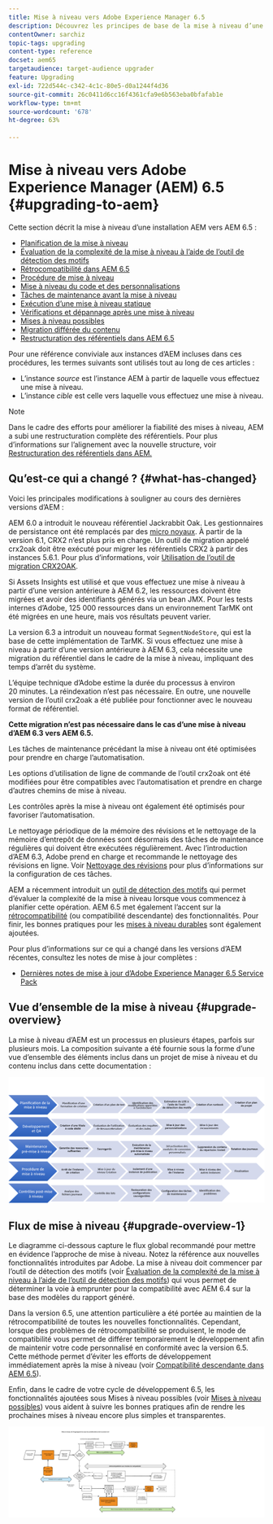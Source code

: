 ```yaml
---
title: Mise à niveau vers Adobe Experience Manager 6.5
description: Découvrez les principes de base de la mise à niveau d’une ancienne installation Adobe Experience Manager (AEM) vers AEM 6.5.
contentOwner: sarchiz
topic-tags: upgrading
content-type: reference
docset: aem65
targetaudience: target-audience upgrader
feature: Upgrading
exl-id: 722d544c-c342-4c1c-80e5-d0a1244f4d36
source-git-commit: 26c0411d6cc16f4361cfa9e6b563eba0bfafab1e
workflow-type: tm+mt
source-wordcount: '678'
ht-degree: 63%

---
```


# Mise à niveau vers Adobe Experience Manager (AEM) 6.5 {#upgrading-to-aem}

Cette section décrit la mise à niveau d’une installation AEM vers AEM 6.5 :

* [Planification de la mise à niveau](/help/sites-deploying/upgrade-planning.md)
* [Évaluation de la complexité de la mise à niveau à l’aide de l’outil de détection des motifs](/help/sites-deploying/pattern-detector.md)
* [Rétrocompatibilité dans AEM 6.5](/help/sites-deploying/backward-compatibility.md)
  <!--* [Using Offline Reindexing To Reduce Downtime During an Upgrade](/help/sites-deploying/upgrade-offline-reindexing.md)-->
* [Procédure de mise à niveau](/help/sites-deploying/upgrade-procedure.md)
* [Mise à niveau du code et des personnalisations](/help/sites-deploying/upgrading-code-and-customizations.md)
* [Tâches de maintenance avant la mise à niveau](/help/sites-deploying/pre-upgrade-maintenance-tasks.md)
* [Exécution d’une mise à niveau statique](/help/sites-deploying/in-place-upgrade.md)
* [Vérifications et dépannage après une mise à niveau](/help/sites-deploying/post-upgrade-checks-and-troubleshooting.md)
* [Mises à niveau possibles](/help/sites-deploying/sustainable-upgrades.md)
* [Migration différée du contenu](/help/sites-deploying/lazy-content-migration.md)
* [Restructuration des référentiels dans AEM 6.5](/help/sites-deploying/repository-restructuring.md)

Pour une référence conviviale aux instances d’AEM incluses dans ces procédures, les termes suivants sont utilisés tout au long de ces articles :

* L’instance *source* est l’instance AEM à partir de laquelle vous effectuez une mise à niveau.
* L’instance *cible* est celle vers laquelle vous effectuez une mise à niveau.

>[!NOTE]
>
>Dans le cadre des efforts pour améliorer la fiabilité des mises à niveau, AEM a subi une restructuration complète des référentiels. Pour plus d’informations sur l’alignement avec la nouvelle structure, voir [Restructuration des référentiels dans AEM.](/help/sites-deploying/repository-restructuring.md)

## Qu’est-ce qui a changé ? {#what-has-changed}

Voici les principales modifications à souligner au cours des dernières versions d’AEM :

AEM 6.0 a introduit le nouveau référentiel Jackrabbit Oak. Les gestionnaires de persistance ont été remplacés par des [micro noyaux](/help/sites-deploying/platform.md#contentbody_title_4). À partir de la version 6.1, CRX2 n’est plus pris en charge. Un outil de migration appelé crx2oak doit être exécuté pour migrer les référentiels CRX2 à partir des instances 5.6.1. Pour plus d’informations, voir [Utilisation de l’outil de migration CRX2OAK](/help/sites-deploying/using-crx2oak.md).

Si Assets Insights est utilisé et que vous effectuez une mise à niveau à partir d’une version antérieure à AEM 6.2, les ressources doivent être migrées et avoir des identifiants générés via un bean JMX. Pour les tests internes d’Adobe, 125 000 ressources dans un environnement TarMK ont été migrées en une heure, mais vos résultats peuvent varier.

La version 6.3 a introduit un nouveau format `SegmentNodeStore`, qui est la base de cette implémentation de TarMK. Si vous effectuez une mise à niveau à partir d’une version antérieure à AEM 6.3, cela nécessite une migration du référentiel dans le cadre de la mise à niveau, impliquant des temps d’arrêt du système.

L’équipe technique d’Adobe estime la durée du processus à environ 20 minutes. La réindexation n’est pas nécessaire. En outre, une nouvelle version de l’outil crx2oak a été publiée pour fonctionner avec le nouveau format de référentiel.

**Cette migration n’est pas nécessaire dans le cas d’une mise à niveau d’AEM 6.3 vers AEM 6.5.**

Les tâches de maintenance précédant la mise à niveau ont été optimisées pour prendre en charge l’automatisation.

Les options d’utilisation de ligne de commande de l’outil crx2oak ont été modifiées pour être compatibles avec l’automatisation et prendre en charge d’autres chemins de mise à niveau.

Les contrôles après la mise à niveau ont également été optimisés pour favoriser l’automatisation.

Le nettoyage périodique de la mémoire des révisions et le nettoyage de la mémoire d’entrepôt de données sont désormais des tâches de maintenance régulières qui doivent être exécutées régulièrement. Avec l’introduction d’AEM 6.3, Adobe prend en charge et recommande le nettoyage des révisions en ligne. Voir [Nettoyage des révisions](/help/sites-deploying/revision-cleanup.md) pour plus d’informations sur la configuration de ces tâches.

AEM a récemment introduit un [outil de détection des motifs](/help/sites-deploying/pattern-detector.md) qui permet d’évaluer la complexité de la mise à niveau lorsque vous commencez à planifier cette opération. AEM 6.5 met également l’accent sur la [rétrocompatibilité](/help/sites-deploying/backward-compatibility.md) (ou compatibilité descendante) des fonctionnalités. Pour finir, les bonnes pratiques pour les [mises à niveau durables](/help/sites-deploying/sustainable-upgrades.md) sont également ajoutées.

Pour plus d’informations sur ce qui a changé dans les versions d’AEM récentes, consultez les notes de mise à jour complètes :

* [Dernières notes de mise à jour d’Adobe Experience Manager 6.5 Service Pack](/help/release-notes/release-notes.md)

## Vue d’ensemble de la mise à niveau {#upgrade-overview}

La mise à niveau d’AEM est un processus en plusieurs étapes, parfois sur plusieurs mois. La composition suivante a été fournie sous la forme d’une vue d’ensemble des éléments inclus dans un projet de mise à niveau et du contenu inclus dans cette documentation :

![screen_shot_2018-03-30at80708am](assets/screen_shot_2018-03-30at80708am.png)

## Flux de mise à niveau {#upgrade-overview-1}

Le diagramme ci-dessous capture le flux global recommandé pour mettre en évidence l’approche de mise à niveau. Notez la référence aux nouvelles fonctionnalités introduites par Adobe. La mise à niveau doit commencer par l’outil de détection des motifs (voir [Évaluation de la complexité de la mise à niveau à l’aide de l’outil de détection des motifs](/help/sites-deploying/pattern-detector.md)) qui vous permet de déterminer la voie à emprunter pour la compatibilité avec AEM 6.4 sur la base des modèles du rapport généré.

Dans la version 6.5, une attention particulière a été portée au maintien de la rétrocompatibilité de toutes les nouvelles fonctionnalités. Cependant, lorsque des problèmes de rétrocompatibilité se produisent, le mode de compatibilité vous permet de différer temporairement le développement afin de maintenir votre code personnalisé en conformité avec la version 6.5. Cette méthode permet d’éviter les efforts de développement immédiatement après la mise à niveau (voir [Compatibilité descendante dans AEM 6.5](/help/sites-deploying/backward-compatibility.md)).

Enfin, dans le cadre de votre cycle de développement 6.5, les fonctionnalités ajoutées sous Mises à niveau possibles (voir [Mises à niveau possibles](/help/sites-deploying/sustainable-upgrades.md)) vous aident à suivre les bonnes pratiques afin de rendre les prochaines mises à niveau encore plus simples et transparentes.

![6_4_upgrade_overviewflowchart-newpage3](assets/6_4_upgrade_overviewflowchart-newpage3.png)
